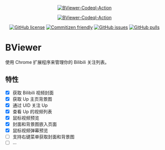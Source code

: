 <p align="center">
<a href="https://github.com/Lmmmmmm-bb/BViewer"><img alt="BViewer-Codeql-Action" src="https://socialify.git.ci/Lmmmmmm-bb/BViewer/image?description=1&theme=Light"></a>
</p>

<p align="center">
<a href="https://github.com/Lmmmmmm-bb/BViewer/actions/workflows/codeql-analysis.yml"><img alt="BViewer-Codeql-Action" src="https://github.com/Lmmmmmm-bb/BViewer/actions/workflows/codeql-analysis.yml/badge.svg"></a>
</p>

<p align="center">
<a href="https://github.com/Lmmmmmm-bb/BViewer/blob/main/LICENSE"><img alt="GitHub license" src="https://img.shields.io/github/license/Lmmmmmm-bb/BViewer"></a>
<a href="http://commitizen.github.io/cz-cli/"><img alt="Commitizen friendly" src="https://img.shields.io/badge/commitizen-friendly-brightgreen.svg"></a>
<a href="https://github.com/Lmmmmmm-bb/BViewer/issues"><img alt="GitHub issues" src="https://img.shields.io/github/issues/Lmmmmmm-bb/BViewer"></a>
<a href="https://github.com/Lmmmmmm-bb/BViewer/pulls"><img alt="GitHub pulls" src="https://img.shields.io/badge/PR-Welcome-%2345A2FF"></a>
</p>

# BViewer

使用 Chrome 扩展程序来管理你的 Bilibili 关注列表。

## 特性

- [x] 获取 Bilibili 视频封面
- [x] 获取 Up 主页背景图
- [x] 通过 UID 关注 Up
- [x] 查看 Up 的视频列表
- [x] 鼠标视频预览
- [x] 封面和背景图嵌入页面
- [x] 鼠标视频弹幕预览
- [ ] 支持右键菜单获取封面和背景图
- [ ] ...
